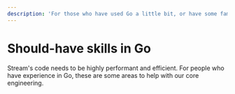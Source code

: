 ```yaml
---
description: 'For those who have used Go a little bit, or have some familiarity with Go.'
---
```


# Should-have skills in Go

Stream's code needs to be highly performant and efficient. For people who have experience in Go, these are some areas to help with our core engineering.

